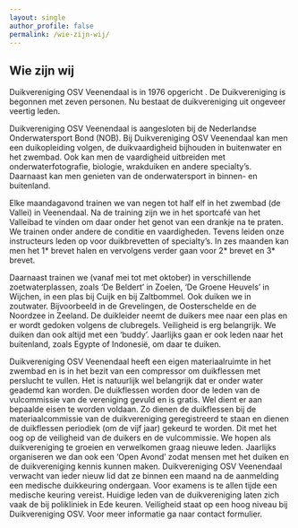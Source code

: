 ```yaml
---
layout: single
author_profile: false
permalink: /wie-zijn-wij/
---
```

## Wie zijn wij
Duikvereniging OSV Veenendaal is in 1976 opgericht . De Duikvereniging is begonnen met zeven personen. Nu bestaat de duikvereniging uit ongeveer veertig leden.

Duikvereniging OSV Veenendaal is aangesloten bij de Nederlandse Onderwatersport Bond (NOB). Bij Duikvereniging OSV Veenendaal kan men een duikopleiding volgen, de duikvaardigheid bijhouden in buitenwater en het zwembad. Ook kan men de vaardigheid uitbreiden met onderwaterfotografie, biologie, wrakduiken en andere specialty’s. Daarnaast kan men genieten van de onderwatersport in binnen- en buitenland.

Elke maandagavond trainen we van negen tot half elf in het zwembad (de Vallei) in Veenendaal. Na de training zijn we in het sportcafé van het Valleibad te vinden om daar onder het genot van een drankje na te praten. We trainen onder andere de conditie en vaardigheden. Tevens leiden onze instructeurs leden op voor duikbrevetten of specialty’s. In zes maanden kan men het 1* brevet halen en vervolgens verder gaan voor 2* brevet en 3* brevet.

Daarnaast trainen we (vanaf mei tot met oktober) in verschillende zoetwaterplassen, zoals ‘De Beldert’ in Zoelen, ‘De Groene Heuvels’ in Wijchen, in een plas bij Cuijk en bij Zaltbommel. Ook duiken we in zoutwater. Bijvoorbeeld in de Grevelingen, de Oosterschelde en de Noordzee in Zeeland. De duikleider neemt de duikers mee naar een plas en er wordt gedoken volgens de clubregels. Veiligheid is erg belangrijk. We duiken dan ook altijd met een ‘buddy’. Jaarlijks gaan er ook leden naar het buitenland, zoals Egypte of Indonesië, om daar te duiken.

Duikvereniging OSV Veenendaal heeft een eigen materiaalruimte in het zwembad en is in het bezit van een compressor om duikflessen met perslucht te vullen. Het is natuurlijk wel belangrijk dat er onder water geademd kan worden. De duikflessen worden door de leden van de vulcommissie van de vereniging gevuld en is gratis. Wel dient er aan bepaalde eisen te worden voldaan. Zo dienen de duikflessen bij de materiaalcommissie van de duikvereniging geregistreerd te staan en dienen de duikflessen periodiek (om de vijf jaar) gekeurd te worden. Dit met het oog op de veiligheid van de duikers en de vulcommissie. We hopen als duikvereniging te groeien en verwelkomen graag nieuwe leden. Jaarlijks organiseren we dan ook een ‘Open Avond’ zodat mensen met het duiken en de duikvereniging kennis kunnen maken. Duikvereniging OSV Veenendaal verwacht van ieder nieuw lid dat ze binnen een maand na de aanmelding een medische duikkeuring ondergaan. Voor examens is te allen tijde een medische keuring vereist. Huidige leden van de duikvereniging laten zich vaak de bij polikliniek in Ede keuren. Veiligheid staat op een hoog niveau bij  Duikvereniging OSV. Voor meer informatie ga naar contact formulier.